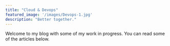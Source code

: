 ```yaml
---
title: "Cloud & Devops"
featured_image: '/images/Devops-1.jpg'
description: "Better together."
---
```

Welcome to my blog with some of my work in progress. You can read some of the articles below.
